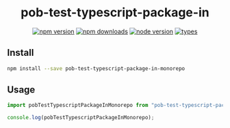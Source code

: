 <h1 align="center">
  pob-test-typescript-package-in
</h1>

<p align="center">
  <a href="https://npmjs.org/package/pob-test-typescript-package-in-monorepo"><img src="https://img.shields.io/npm/v/pob-test-typescript-package-in-monorepo.svg?style=flat-square" alt="npm version"></a>
  <a href="https://npmjs.org/package/pob-test-typescript-package-in-monorepo"><img src="https://img.shields.io/npm/dw/pob-test-typescript-package-in-monorepo.svg?style=flat-square" alt="npm downloads"></a>
  <a href="https://npmjs.org/package/pob-test-typescript-package-in-monorepo"><img src="https://img.shields.io/node/v/pob-test-typescript-package-in-monorepo.svg?style=flat-square" alt="node version"></a>
  <a href="https://npmjs.org/package/pob-test-typescript-package-in-monorepo"><img src="https://img.shields.io/npm/types/pob-test-typescript-package-in-monorepo.svg?style=flat-square" alt="types"></a>
</p>

## Install

```bash
npm install --save pob-test-typescript-package-in-monorepo
```

## Usage

```js
import pobTestTypescriptPackageInMonorepo from "pob-test-typescript-package-in-monorepo";

console.log(pobTestTypescriptPackageInMonorepo);
```
